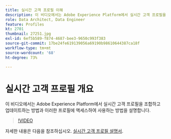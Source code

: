 ```yaml
---
title: 실시간 고객 프로필 이해
description: 이 비디오에서는 Adobe Experience Platform에서 실시간 고객 프로필을 조합하고 업데이트하는 방법과 이러한 프로필에 액세스하여 사용하는 방법을 설명합니다.
role: Data Architect, Data Engineer
feature: Profiles
kt: 2701
thumbnail: 27251.jpg
exl-id: 6ef5b589-f874-4687-bee3-9650c993f383
source-git-commit: 17be24fe619139056a69190b98610644387ca18f
workflow-type: tm+mt
source-wordcount: '68'
ht-degree: 73%

---
```


# 실시간 고객 프로필 개요

이 비디오에서는 Adobe Experience Platform에서 실시간 고객 프로필을 조합하고 업데이트하는 방법과 이러한 프로필에 액세스하여 사용하는 방법을 설명합니다.

>[!VIDEO](https://video.tv.adobe.com/v/27251?quality=12&learn=on)

자세한 내용은 다음을 참조하십시오. [실시간 고객 프로필 설명서](https://experienceleague.adobe.com/docs/experience-platform/profile/home.html?lang=ko).
